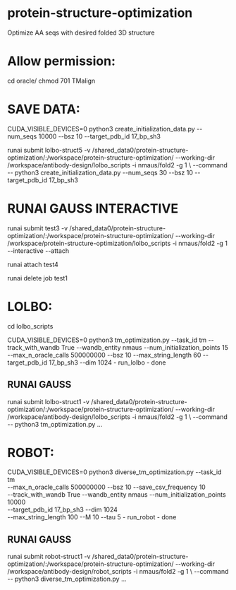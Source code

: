 # protein-structure-optimization
Optimize AA seqs with desired folded 3D structure 


# Allow permission: 
cd oracle/
chmod 701 TMalign

# SAVE DATA:
CUDA_VISIBLE_DEVICES=0 python3 create_initialization_data.py --num_seqs 10000 --bsz 10 --target_pdb_id 17_bp_sh3


runai submit lolbo-struct5 -v /shared_data0/protein-structure-optimization/:/workspace/protein-structure-optimization/ --working-dir /workspace/antibody-design/lolbo_scripts -i nmaus/fold2 -g 1 \ --command -- python3 create_initialization_data.py --num_seqs 30 --bsz 10 --target_pdb_id 17_bp_sh3 


# RUNAI GAUSS INTERACTIVE 
runai submit test3 -v /shared_data0/protein-structure-optimization/:/workspace/protein-structure-optimization/ --working-dir /workspace/protein-structure-optimization/lolbo_scripts -i nmaus/fold2 -g 1 --interactive --attach 

runai attach test4

runai delete job test1

# LOLBO: 

cd lolbo_scripts 

CUDA_VISIBLE_DEVICES=0 python3 tm_optimization.py --task_id tm --track_with_wandb True --wandb_entity nmaus --num_initialization_points 15 --max_n_oracle_calls 500000000 --bsz 10 --max_string_length 60 --target_pdb_id 17_bp_sh3 --dim 1024 - run_lolbo - done 

## RUNAI GAUSS 
runai submit lolbo-struct1 -v /shared_data0/protein-structure-optimization/:/workspace/protein-structure-optimization/ --working-dir /workspace/antibody-design/lolbo_scripts -i nmaus/fold2 -g 1 \ --command -- python3 tm_optimization.py ...




# ROBOT: 

CUDA_VISIBLE_DEVICES=0 python3 diverse_tm_optimization.py --task_id tm \
--max_n_oracle_calls 500000000 --bsz 10 --save_csv_frequency 10 \
--track_with_wandb True --wandb_entity nmaus --num_initialization_points 10000 \
--target_pdb_id 17_bp_sh3 --dim 1024 \
--max_string_length 100 --M 10 --tau 5 - run_robot - done 

## RUNAI GAUSS 
runai submit robot-struct1 -v /shared_data0/protein-structure-optimization/:/workspace/protein-structure-optimization/ --working-dir /workspace/antibody-design/robot_scripts -i nmaus/fold2 -g 1 \ --command -- python3 diverse_tm_optimization.py ... 



